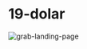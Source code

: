 # 19-dolar
![grab-landing-page](https://github.com/withdrew/19-dolar/blob/main/ezgif.com-video-to-gif.gif)
